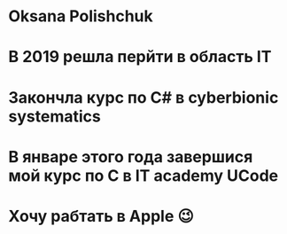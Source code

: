 # Oksana Polishchuk

# В 2019 решла перйти в область IT
# Закончла курс по С#  в cyberbionic systematics
# В январе этого года завершися мой курс по С в IT academy UCode

# Хочу рабтать в Apple 😉
